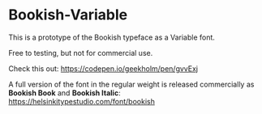 # Bookish-Variable

This is a prototype of the Bookish typeface as a Variable font.

Free to testing, but not for commercial use.

Check this out:
https://codepen.io/geekholm/pen/gvvExj

A full version of the font in the regular weight is released commercially as __Bookish Book__ and __Bookish Italic__:
https://helsinkitypestudio.com/font/bookish

